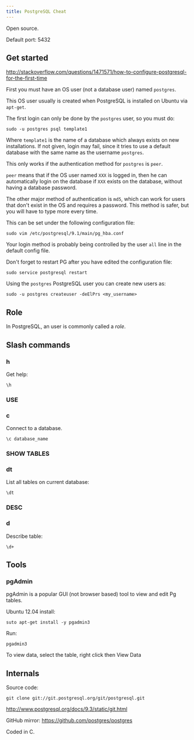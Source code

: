 ```yaml
---
title: PostgreSQL Cheat
---
```


Open source.

Default port: 5432

## Get started

<http://stackoverflow.com/questions/1471571/how-to-configure-postgresql-for-the-first-time>

First you must have an OS user (not a database user) named `postgres`.

This OS user usually is created when PostgreSQL is installed on Ubuntu via `apt-get`.

The first login can only be done by the `postgres` user, so you must do:

    sudo -u postgres psql template1

Where `template1` is the name of a database which always exists on new installations.
If not given, login may fail, since it tries to use a default database with the same name as the username `postgres`.

This only works if the authentication method for `postgres` is `peer`.

`peer` means that if the OS user named `XXX` is logged in,
then he can automatically login on the database if `XXX` exists on the database,
without having a database password.

The other major method of authentication is `md5`,
which can work for users that don't exist in the OS and requires a password.
This method is safer, but you will have to type more every time.

This can be set under the following configuration file:

    sudo vim /etc/postgresql/9.1/main/pg_hba.conf

Your login method is probably being controlled by the user `all` line in the default config file.

Don't forget to restart PG after you have edited the configuration file:

    sudo service postgresql restart

Using the `postgres` PostgreSQL user you can create new users as:

    sudo -u postgres createuser -deElPrs <my_username>

## Role

In PostgreSQL, an user is commonly called a *role*.

## Slash commands

### h

Get help:

    \h

### USE

### c

Connect to a database.

    \c database_name

### SHOW TABLES

### dt

List all tables on current database:

    \dt

### DESC

### d

Describe table:

    \d+

## Tools

### pgAdmin

pgAdmin is a popular GUI (not browser based) tool to view and edit Pg tables.

Ubuntu 12.04 install:

    suto apt-get install -y pgadmin3

Run:

    pgadmin3

To view data, select the table, right click then View Data

## Internals

Source code:

    git clone git://git.postgresql.org/git/postgresql.git

<http://www.postgresql.org/docs/9.3/static/git.html>

GitHub mirror: <https://github.com/postgres/postgres>

Coded in C.
